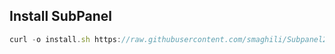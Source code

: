 
## Install SubPanel
```javascript
curl -o install.sh https://raw.githubusercontent.com/smaghili/Subpanel2/main/installsub.sh && chmod +x install.sh &&  sudo ./install.sh
```
